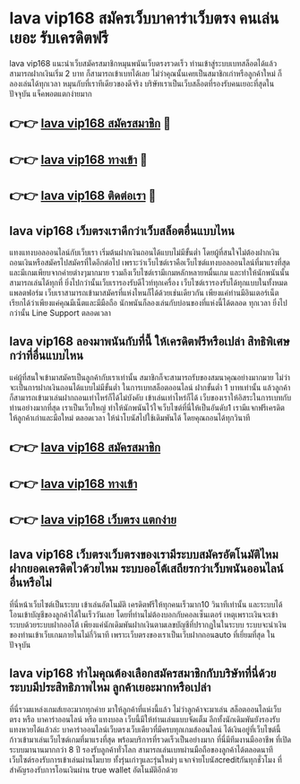 # lava vip168 สมัครเว็บบาคาร่าเว็บตรง คนเล่นเยอะ รับเครดิตฟรี

lava vip168 แนะนำเว็บสมัครสมาชิกหมุนพนันเว็บตรงรวดเร็ว ท่านเข้าสู่ระบบเบทสล็อตได้แล้วสามารถฝากเงินเริ่ม 2 บาท ก็สามารถเข้าเบทได้เลย ไม่ว่าคุณนั้นเคยเป็นสมาชิกเก่าหรือลูกค้าใหม่ ก็ลองเล่นได้ทุกเวลา หมุนกับที่เราทีเดียวของดีจริง บริษัทเราเป็นเว็บสล็อตที่รองรับคนเยอะที่สุดในปัจจุบัน แจ็คพอตแตกง่ายมาก

## 👉👉 [lava vip168 สมัครสมาชิก](https://bit.ly/3Ckzg5n) 🎰
## 👉👉 [lava vip168 ทางเข้า](https://bit.ly/3Ckzg5n) 🎰
## 👉👉 [lava vip168 ติดต่อเรา](https://bit.ly/3Ckzg5n) 🎰

## lava vip168 เว็บตรงเราดีกว่าเว็บสล็อตอื่นแบบไหน
แทงแทงบอลออนไลน์กับเว็บเรา เริ่มต้นฝากเงินถอนได้แบบไม่มีขั้นต่ำ โดยผู้ที่สนใจไม่ต้องฝากเงินถอนเงินหรือสมัครไปสมัครที่ใดอีกต่อไป เพราะว่าเว็บไซต์เราคือเว็บไซต์แทงบอลออนไลน์ที่มาแรงที่สุด และมีเกมเพียบจากค่ายต่างๆมากมาย รวมถึงเว็บไซต์เรามีเกมหลักหลายหมื่นเกม และทำให้นักพนันนั้นสามารถเล่นได้ทุกที่ ยิ่งไปกว่านั้นเว็บเรารองรับดีไวท์ทุกเครื่อง เว็บไซต์เรารองรับได้ทุกแบบในทั้งหมดแพลตฟอร์ม เว็บเราสามารถเข้ามาสมัครที่แห่งไหนก็ได้ด้วยเช่นเดียวกัน เพียงแค่ท่านมีอินเตอร์เน็ต เรียกได้ว่าเพียงแค่คุณมีเน็ตและมีมือถือ นักพนันก็ลองเล่นกับบ่อนของที่แห่งนี้ได้ตลอด ทุกเวลา ยิ่งไปกว่านั้น Line Support ตลอดเวลา

## lava vip168 ลองมาพนันกับที่นี้ ให้เครดิตฟรีหรือเปล่า สิทธิพิเศษกว่าที่อื่นแบบไหน
แค่ผู้ที่สนใจเข้ามาสมัครเป็นลูกค้ากับเราเท่านั้น สมาชิกก็จะสามารถรับของสมนาคุณอย่างมากมาย ไม่ว่าจะเป็นการฝากเงินถอนได้แบบไม่มีขั้นต่ำ ในการเบทสล็อตออนไลน์ ฝากขั้นต่ำ 1 บาทเท่านั้น แล้วลูกค้าก็สามารถเข้ามาเล่นฝากถอนเท่าไหร่ก็ได้ไม่บังคับ เข้าเล่นเท่าไหร่ก็ได้ เว็บของเราให้อิสระในการเบทกับท่านอย่างมากที่สุด เราเป็นเว็บใหญ่ ทำให้นักพนันไว้ใจเว็บไซต์ที่นี่ให้เป็นอันดับ1 เรามีแจกฟรีเครดิต ให้ลูกค้าเก่าและมือใหม่ ตลอดเวลา ให้นำโบนัสไปใช้เดิมพันได้ โดยคุณถอนได้ทุกวินาที

## 👉👉 [lava vip168 สมัครสมาชิก](https://bit.ly/3Ckzg5n)
## 👉👉 [lava vip168 ทางเข้า](https://bit.ly/3Ckzg5n)
## 👉👉 [lava vip168 เว็บตรง แตกง่าย](https://bit.ly/3Ckzg5n)

## lava vip168 เว็บตรงเว็บตรงของเรามีระบบสมัครอัตโนมัติไหม ฝากยอดเครดิตไวด้วยไหม ระบบออโต้เสถียรกว่าเว็บพนันออนไลน์อื่นหรือไม่
ที่นี่หน้าเว็บไซต์เป็นระบบ เข้าเล่นอัตโนมัติ เครดิตฟรีให้ทุกคนเร็วมาก10 วินาทีเท่านั้น และระบบได้โอนเข้าบัญชีของลูกค้าได้ในเร็ววันเลย โดยที่ท่านไม่ต้องบอกกับคอลเซ็นเตอร์ เหตุเพราะเงินจะเข้าระบบด้วยระบบฝากออโต้ เพียงแค่นักเดิมพันฝากเงินตามเลขบัญชีที่ปรากฏในในระบบ ระบบจะนำเงินของท่านเข้าเว็บเกมภายในไม่กี่วินาที เพราะเว็บตรงของเราเป็นเว็บฝากถอนauto ที่เยี่ยมที่สุด ในปัจจุบัน

## lava vip168 ทำไมคุณต้องเลือกสมัครสมาชิกกับบริษัทที่นี่ด้วย ระบบมีประสิทธิภาพไหม ลูกค้าเยอะมากหรือเปล่า
ที่นี่รวมแหล่งเกมส์เยอะมากทุกค่าย มาให้ลูกค้าที่แห่งนี้แล้ว ไม่ว่าลูกค้าจะมาเล่น สล็อตออนไลน์เว็บตรง หรือ บาคาร่าออนไลน์ หรือ แทงบอล เว็บนี้มีให้ท่านเล่นแบบจัดเต็ม อีกทั้งนักเดิมพันยังรองรับแทงหวยได้แล้วล่ะ บาคาร่าออนไลน์เว็บตรงเว็บเดียวที่มีครบทุกเกมส์ออนไลน์ ได้เงินอยู่ที่เว็บไซต์นี้ ก้าวเข้ามาเล่นเว็บไซต์เกมที่มาแรงที่สุด พร้อมบริการที่รวดเร็วเป็นอย่างมาก ที่นี่มีทีมงานมืออาชีพ ที่เปิดระบบมานานมากกว่า 8 ปี รองรับลูกค้าทั่วโลก สามารถเล่นเบทผ่านมือถือของลูกค้าได้ตลอดนาที เว็บไซต์รองรับการเข้าเล่นผ่านโมบาย ทั้งรุ่นเก่าๆและรุ่นใหม่ๆ แจกจ่ายโบนัสcreditกันทุกชั่วโมง ที่สำคัญรองรับการโอนเงินผ่าน true wallet อัตโนมัติอีกด้วย
